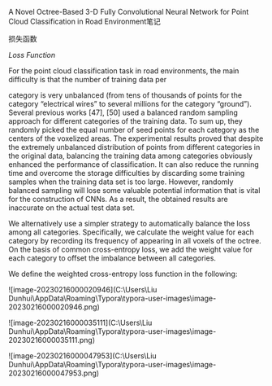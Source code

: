A Novel Octree-Based 3-D Fully Convolutional Neural Network for Point Cloud Classification in Road Environment笔记







损失函数

*Loss Function*

For the point cloud classification task in road environments, the main difficulty is that the number of training data per

category is very unbalanced (from tens of thousands of points for the category “electrical wires” to several millions for the category “ground”). Several previous works [47], [50] used a balanced random sampling approach for different categories of the training data. To sum up, they randomly picked the equal number of seed points for each category as the centers of the voxelized areas. The experimental results proved that despite the extremely unbalanced distribution of points from different categories in the original data, balancing the training data among categories obviously enhanced the performance of classification. It can also reduce the running time and overcome the storage difficulties by discarding some training samples when the training data set is too large. However, randomly balanced sampling will lose some valuable potential information that is vital for the construction of CNNs. As a result, the obtained results are inaccurate on the actual test data set.

We alternatively use a simpler strategy to automatically balance the loss among all categories. Specifically, we calculate the weight value for each category by recording its frequency of appearing in all voxels of the octree. On the basis of common cross-entropy loss, we add the weight value for each category to offset the imbalance between all categories.

We define the weighted cross-entropy loss function in the following:

![image-20230216000020946](C:\Users\Liu Dunhui\AppData\Roaming\Typora\typora-user-images\image-20230216000020946.png)



![image-20230216000035111](C:\Users\Liu Dunhui\AppData\Roaming\Typora\typora-user-images\image-20230216000035111.png)

![image-20230216000047953](C:\Users\Liu Dunhui\AppData\Roaming\Typora\typora-user-images\image-20230216000047953.png)



